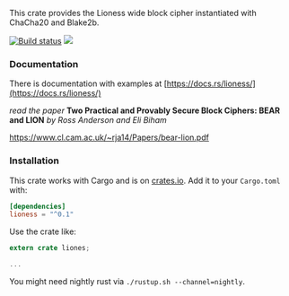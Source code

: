 This crate provides the Lioness wide block cipher instantiated with ChaCha20 and Blake2b.

[![Build status](https://api.travis-ci.org/burdges/lioness-rs.png)](https://travis-ci.org/burdges/lioness-rs)
[![](https://docs.rs/lioness/badge.svg)](https://docs.rs/lioness/)

### Documentation

There is documentation with examples at [https://docs.rs/lioness/](https://docs.rs/lioness/)

_read the paper_
**Two Practical and Provably Secure Block Ciphers: BEAR and LION**
*by Ross Anderson and Eli Biham*

https://www.cl.cam.ac.uk/~rja14/Papers/bear-lion.pdf


### Installation

This crate works with Cargo and is on
[crates.io](https://crates.io/crates/lioness).  Add it to your `Cargo.toml` with:

```toml
[dependencies]
lioness = "^0.1"
```

Use the crate like:

```rust
extern crate liones;

...
```

You might need nightly rust via `./rustup.sh --channel=nightly`.

